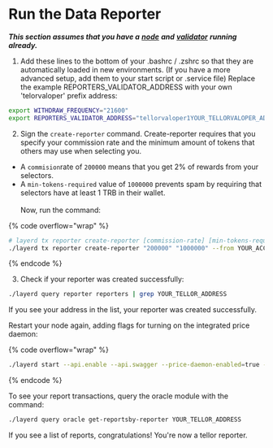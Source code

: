 # Run the Data Reporter

_**This section assumes that you have a**_ [_**node**_](node-setup/) _**and**_ [_**validator**_](run-a-layer-validator/) _**running already.**_&#x20;

1. Add these lines to the bottom of your .bashrc / .zshrc so that they are automatically loaded in new environments. (If you have a more advanced setup, add them to your start script or .service file) Replace the example REPORTERS\_VALIDATOR\_ADDRESS with your own 'telorvaloper' prefix address:

```sh
export WITHDRAW_FREQUENCY="21600"
export REPORTERS_VALIDATOR_ADDRESS="tellorvaloper1YOUR_TELLORVALOPER_ADDRESS"
```

2. Sign the `create-reporter` command. Create-reporter requires that you specify your commission rate and the minimum amount of tokens that others may use when selecting you.&#x20;

* A `commision`rate of `200000` means that you get 2% of rewards from your selectors.
* A `min-tokens-required` value of `1000000` prevents spam by requiring that selectors have at least 1 TRB in their wallet.\
  \
  Now, run the command:

{% code overflow="wrap" %}
```bash
# layerd tx reporter create-reporter [commission-rate] [min-tokens-required] [flags]
./layerd tx reporter create-reporter "200000" "1000000" --from YOUR_ACCOUNT_NAME --chain-id layertest-3 --fees 10loya --yes
```
{% endcode %}

3. Check if your reporter was created successfully:

```sh
./layerd query reporter reporters | grep YOUR_TELLOR_ADDRESS
```

If you see your address in the list, your reporter was created successfully.

Restart your node again, adding flags for turning on the integrated price daemon:

{% code overflow="wrap" %}
```bash
./layerd start --api.enable --api.swagger --price-daemon-enabled=true --panic-on-daemon-failure-enabled=false --key-name YOUR_ACCOUNT_NAME --home ~/.layer
```
{% endcode %}

To see your report transactions, query the oracle module with the command:

```sh
./layerd query oracle get-reportsby-reporter YOUR_TELLOR_ADDRESS
```

If you see a list of reports, congratulations! You're now a tellor reporter.&#x20;
